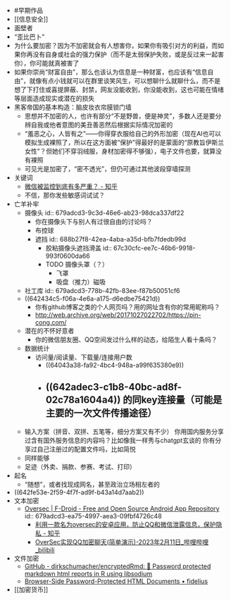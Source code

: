 - #早期作品
- [[信息安全]]
- 面壁者
- “歪比巴卜”
- 为什么要加密？因为不加密就会有人想害你，如果你有吸引对方的利益，而如果你再没有自身或社会的强力保护（而不是太弱保护失败，或是反过来一起害你），你可能就真被害了
- 如果你崇尚“财富自由”，那么也该认为信息是一种财富，也应该有“信息自由”，就像有点小钱就可以在群里谈笑风生，可以想聊什么就聊什么，而不是想了下打住或喜提屏蔽、封禁，网友没能收到，你没能收到，这也可能在情绪等层面造成现实或潜在的损失
- 黑客帝国的基本构造：脑皮妆衣帘膜锁门墙
	- 思想并不加密的人，也许有部分“不是野兽，便是神灵”，多数人还是要分辨自我或他者意图的美丑善恶然后根据实际情况加密的
	- “羞恶之心，人皆有之”——你得穿衣服给自己的外形加密（现在AI也可以模拟生成裸照了，所以在这方面被“保护”得最好的是蒙面的“原教旨伊斯兰女性”？但她们不穿羽绒服，身材加密得不够强），电子文件也要，就算没有裸照
	- 可见光是加密了，“密不透光”，但仍可通过其他波段穿墙探测
- 关键词
	- [微信被监控到底有多严重？ - 知乎](https://www.zhihu.com/question/297930801)
	- 不信，那你发些敏感词试试？
- 亡羊补牢
	- 摄像头
	  id:: 679adcd3-9c3d-46e6-ab23-98dca337df22
		- 你在摄像头下与别人有过很自由的讨论吗？
		- 布控球
		- 遮挡
		  id:: 688b27f8-42ea-4aba-a35d-bfb7fdedb99d
			- 胶粘摄像头遮挡滑盖
			  id:: 67c30cfc-ee7c-46b6-9918-993f0600da66
			- TODO 摄像头罩（？）
				- 飞罩
				- 吸盘（推力）磁吸
	- 社工库
	  id:: 679adcd3-778b-42fb-83ee-f87b50051cf6
	- ((642434c5-f06a-4e6a-a175-d6edbe75421d))
		- 你有github博客之类的个人网页吗？用的网址含有你的常用昵称吗？
		- http://web.archive.org/web/20171027022702/https://pin-cong.com/
	- 潜在的不怀好意者
		- 你的微信朋友圈、QQ空间发过什么样的动态，给陌生人看十条吗？
	- 数据统计
		- 访问量/阅读量、下载量/连接用户数
			- ((64043a38-fa92-4bc4-948a-a99f635380e9))
			- ((642adec3-c1b8-40bc-ad8f-02c78a1604a4)) 的同key连接量（可能是主要的一次文件传播途径）
				-
	- 输入方案（拼音、双拼、五笔等，细分方案又有不少）
	  你用国内服务分享过含有国外服务信息的内容吗？比如像我一样秀与chatgpt玄谈的
	  你有分享过自己注册过的配置文件吗，比如简悦
	- 同样能够
	- 足迹（外卖、捐款、参赛、考试、打印）
- 起名
	- “随想”，或者找现成网名，甚至政治立场相左者的
- ((642fe53e-2f59-4f7f-ad9f-b43a14d7aab2))
- 文本加密
	- [Oversec | F-Droid - Free and Open Source Android App Repository](https://f-droid.org/packages/io.oversec.one/)
	  id:: 679adcd3-ea75-4997-aea3-09fbf4726c48
		- [利用一款名为oversec的安卓应用，防止QQ和微信泄露信息，保护隐私 - 知乎](https://zhuanlan.zhihu.com/p/99870640)
		- [OverSec实现QQ加密聊天(简单演示)-2023年2月11日_哔哩哔哩_bilibili](https://www.bilibili.com/video/BV1PR4y1B7UA)
- 文件加密
	- [GitHub - dirkschumacher/encryptedRmd: 🔑 Password protected markdown html reports in R using libsodium](https://github.com/dirkschumacher/encryptedRmd)
	- [Browser-Side Password-Protected HTML Documents • fidelius](https://mattwarkentin.github.io/fidelius/)
- [[加密货币]]